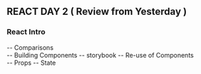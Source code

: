 ## REACT DAY 2 ( Review from Yesterday )


### React Intro ### 

-- Comparisons  
-- Building Components 
-- storybook
-- Re-use of Components  
-- Props
-- State
